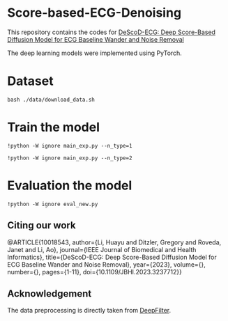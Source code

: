 # Score-based-ECG-Denoising
This repository contains the codes for [DeScoD-ECG: Deep Score-Based Diffusion Model for ECG Baseline Wander and Noise Removal](https://arxiv.org/abs/2208.00542)



The deep learning models were implemented using PyTorch.


# Dataset

~~~
bash ./data/download_data.sh
~~~


# Train the model
~~~
!python -W ignore main_exp.py --n_type=1
~~~
~~~
!python -W ignore main_exp.py --n_type=2
~~~


# Evaluation the model
~~~
!python -W ignore eval_new.py
~~~



## Citing our work

@ARTICLE{10018543,
  author={Li, Huayu and Ditzler, Gregory and Roveda, Janet and Li, Ao},
  journal={IEEE Journal of Biomedical and Health Informatics}, 
  title={DeScoD-ECG: Deep Score-Based Diffusion Model for ECG Baseline Wander and Noise Removal}, 
  year={2023},
  volume={},
  number={},
  pages={1-11},
  doi={10.1109/JBHI.2023.3237712}}

## Acknowledgement

The data preprocessing is directly taken from [DeepFilter](https://www.sciencedirect.com/science/article/pii/S1746809421005899).


